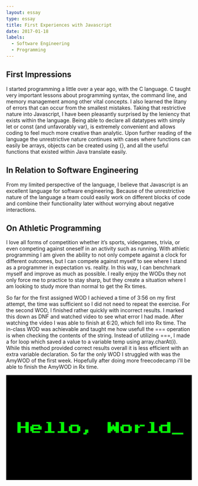 ```yaml
---
layout: essay
type: essay
title: First Experiences with Javascript
date: 2017-01-18
labels:
  - Software Engineering
  - Programming
---
```


## First Impressions

I started programming a little over a year ago, with the C language. C taught very important lessons about programming syntax, the command line, and memory management among other vital concepts. I also learned the litany of errors that can occur from the smallest mistakes. Taking that restrictive nature into Javascript, I have been pleasantly surprised by the leniency that exists within the language. Being able to declare all datatypes with simply let or const (and unfavorably var), is extremely convenient and allows coding to feel much more creative than analytic.  Upon further reading of the language the unrestrictive nature continues with cases where functions can easily be arrays, objects can be created using {}, and all the useful functions that existed within Java translate easily.

## In Relation to Software Engineering

From my limited perspective of the language, I believe that Javascript is an excellent language for software engineering. Because of the unrestrictive nature of the language a team could easily work on different blocks of code and combine their functionality later without worrying about negative interactions. 

## On Athletic Programming

I love all forms of competition whether it’s sports, videogames, trivia, or even competing against oneself in an activity such as running. With athletic programming I am given the ability to not only compete against a clock for different outcomes, but I can compete against myself to see where I stand as a programmer in expectation vs. reality. In this way, I can benchmark myself and improve as much as possible. I really enjoy the WODs they not only force me to practice to stay sharp, but they create a situation where I am looking to study more than normal to get the Rx times.

So far for the first assigned WOD I achieved a time of 3:56 on my first attempt, the time was sufficient so I did not need to repeat the exercise. For the second WOD, I finished rather quickly with incorrect results. I marked this down as DNF and watched video to see what error I had made. After watching the video I was able to finish at 6:20, which fell into Rx time. The in-class WOD was achievable and taught me how usefull the === operation is when checking the contents of the string. Instead of utilizing ===, I made a for loop which saved a value to a variable temp using array.charAt(i). While this method provided correct results overall it is less efficient with an extra variable declaration. So far the only WOD I struggled with was the AmyWOD of the first week. Hopefully after doing more freecodecamp i'll be able to finish the AmyWOD in Rx time.

<img class="ui image" src="../images/helloworld.jpg">
